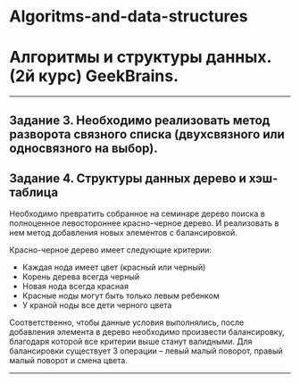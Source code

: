 # Algoritms-and-data-structures
# Алгоритмы и структуры данных. (2й курс) GeekBrains.

---

## Задание 3. Необходимо реализовать метод разворота связного списка (двухсвязного или односвязного на выбор).

## Задание 4. Структуры данных дерево и хэш-таблица

Необходимо превратить собранное на семинаре дерево поиска в полноценное левостороннее красно-черное дерево. И реализовать в нем метод добавления новых элементов с балансировкой.

Красно-черное дерево имеет следующие критерии:
- Каждая нода имеет цвет (красный или черный)
- Корень дерева всегда черный
- Новая нода всегда красная
- Красные ноды могут быть только левым ребенком
- У краной ноды все дети черного цвета

Соответственно, чтобы данные условия выполнялись, после добавления элемента в дерево необходимо произвести балансировку,
благодаря которой все критерии выше станут валидными.
Для балансировки существует 3 операции – левый малый поворот, правый малый поворот и смена цвета.

---
